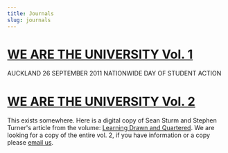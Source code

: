 ```yaml
---
title: Journals
slug: journals
---
```


# [WE ARE THE UNIVERSITY Vol. 1](/journals/vol-1)
AUCKLAND 26 SEPTEMBER 2011
NATIONWIDE DAY OF STUDENT ACTION

# [WE ARE THE UNIVERSITY Vol. 2](#)
This exists somewhere. Here is a digital copy of Sean Sturm and Stephen Turner's article from the volume: [Learning Drawn and Quartered](https://seansturm.wordpress.com/2012/01/07/learning-drawn-and-quartered/). We are looking for a copy of the entire vol. 2, if you have information or a copy please [email us](emailto:email@wearetheuniversity.org).